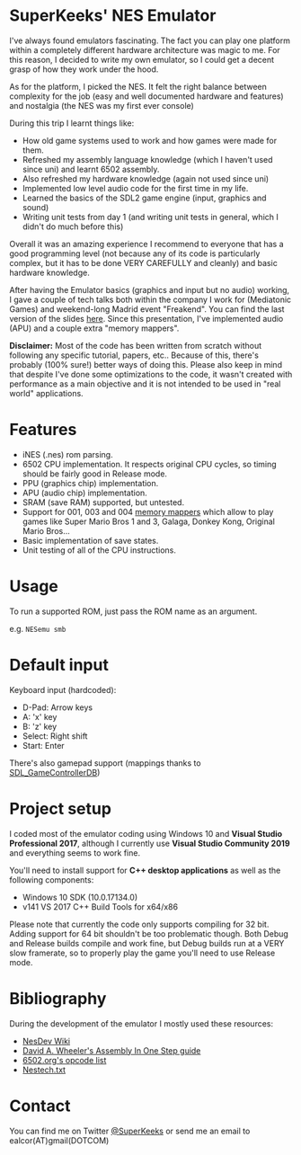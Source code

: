 # SuperKeeks' NES Emulator #

I've always found emulators fascinating. The fact you can play one platform within a completely different hardware architecture was magic to me. For this reason, I decided to write my own emulator, so I could get a decent grasp of how they work under the hood.

As for the platform, I picked the NES. It felt the right balance between complexity for the job (easy and well documented hardware and features) and nostalgia (the NES was my first ever console)

During this trip I learnt things like:

* How old game systems used to work and how games were made for them.
* Refreshed my assembly language knowledge (which I haven't used since uni) and learnt 6502 assembly.
* Also refreshed my hardware knowledge (again not used since uni)
* Implemented low level audio code for the first time in my life.
* Learned the basics of the SDL2 game engine (input, graphics and sound)
* Writing unit tests from day 1 (and writing unit tests in general, which I didn't do much before this)

Overall it was an amazing experience I recommend to everyone that has a good programming level (not because any of its code is particularly complex, but it has to be done VERY CAREFULLY and cleanly) and basic hardware knowledge.

After having the Emulator basics (graphics and input but no audio) working, I gave a couple of tech talks both within the company I work for (Mediatonic Games) and weekend-long Madrid event "Freakend". You can find the last version of the slides [here](https://github.com/SuperKeeks/NESemu/blob/readme/doc/Kike%20Alcor%20-%20Creating%20a%20NES%20emulator%20v2.pdf). Since this presentation, I've implemented audio (APU) and a couple extra "memory mappers".

**Disclaimer:** Most of the code has been written from scratch without following any specific tutorial, papers, etc.. Because of this, there's probably (100% sure!) better ways of doing this. Please also keep in mind that despite I've done some optimizations to the code, it wasn't created with performance as a main objective and it is not intended to be used in "real world" applications.

# Features #

* iNES (.nes) rom parsing.
* 6502 CPU implementation. It respects original CPU cycles, so timing should be fairly good in Release mode.
* PPU (graphics chip) implementation.
* APU (audio chip) implementation.
* SRAM (save RAM) supported, but untested.
* Support for 001, 003 and 004 [memory mappers](https://wiki.nesdev.com/w/index.php/Mapper) which allow to play games like Super Mario Bros 1 and 3, Galaga, Donkey Kong, Original Mario Bros...
* Basic implementation of save states.
* Unit testing of all of the CPU instructions.

# Usage #

To run a supported ROM, just pass the ROM name as an argument.

e.g. `NESemu smb`

# Default input #
Keyboard input (hardcoded):
* D-Pad: Arrow keys
* A: 'x' key
* B: 'z' key
* Select: Right shift
* Start: Enter

There's also gamepad support (mappings thanks to [SDL_GameControllerDB](https://github.com/gabomdq/SDL_GameControllerDB))

# Project setup #

I coded most of the emulator coding using Windows 10 and **Visual Studio Professional 2017**, although I currently use **Visual Studio Community 2019** and everything seems to work fine.

You'll need to install support for **C++ desktop applications** as well as the following components:
* Windows 10 SDK (10.0.17134.0)
* v141 VS 2017 C++ Build Tools for x64/x86

Please note that currently the code only supports compiling for 32 bit. Adding support for 64 bit shouldn't be too problematic though.
Both Debug and Release builds compile and work fine, but Debug builds run at a VERY slow framerate, so to properly play the game you'll need to use Release mode.

# Bibliography #
During the development of the emulator I mostly used these resources:

* [NesDev Wiki](http://wiki.nesdev.com/w/index.php/NES_reference_guide)
* [David A. Wheeler's Assembly In One Step guide](https://dwheeler.com/6502/oneelkruns/asm1step.html)
* [6502.org's opcode list](http://www.6502.org/tutorials/6502opcodes.html)
* [Nestech.txt](https://wiki.nesdev.com/w/index.php/Nestech.txt)

# Contact #
You can find me on Twitter [@SuperKeeks](https://twitter.com/SuperKeeks) or send me an email to ealcor(AT)gmail(DOTCOM)
